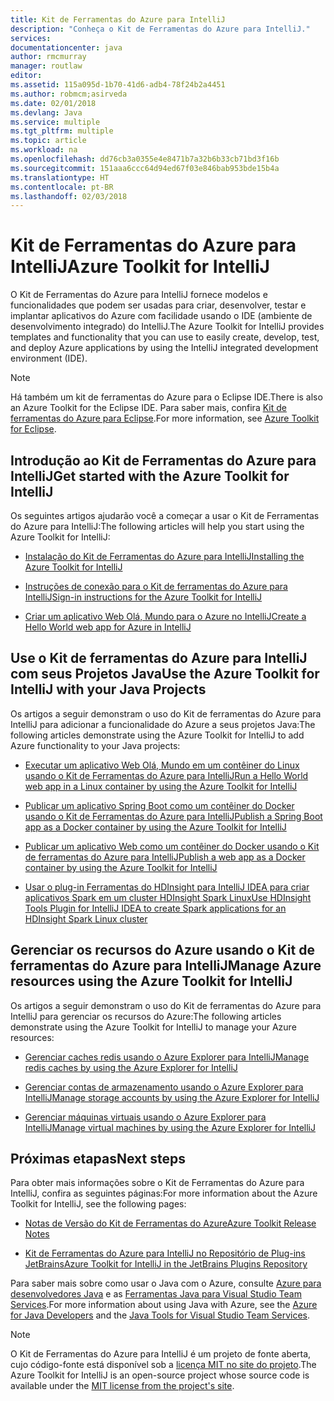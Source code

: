 ```yaml
---
title: Kit de Ferramentas do Azure para IntelliJ
description: "Conheça o Kit de Ferramentas do Azure para IntelliJ."
services: 
documentationcenter: java
author: rmcmurray
manager: routlaw
editor: 
ms.assetid: 115a095d-1b70-41d6-adb4-78f24b2a4451
ms.author: robmcm;asirveda
ms.date: 02/01/2018
ms.devlang: Java
ms.service: multiple
ms.tgt_pltfrm: multiple
ms.topic: article
ms.workload: na
ms.openlocfilehash: dd76cb3a0355e4e8471b7a32b6b33cb71bd3f16b
ms.sourcegitcommit: 151aaa6ccc64d94ed67f03e846bab953bde15b4a
ms.translationtype: HT
ms.contentlocale: pt-BR
ms.lasthandoff: 02/03/2018
---
```

# <a name="azure-toolkit-for-intellij"></a><span data-ttu-id="549c8-103">Kit de Ferramentas do Azure para IntelliJ</span><span class="sxs-lookup"><span data-stu-id="549c8-103">Azure Toolkit for IntelliJ</span></span>
<span data-ttu-id="549c8-104">O Kit de Ferramentas do Azure para IntelliJ fornece modelos e funcionalidades que podem ser usadas para criar, desenvolver, testar e implantar aplicativos do Azure com facilidade usando o IDE (ambiente de desenvolvimento integrado) do IntelliJ.</span><span class="sxs-lookup"><span data-stu-id="549c8-104">The Azure Toolkit for IntelliJ provides templates and functionality that you can use to easily create, develop, test, and deploy Azure applications by using the IntelliJ integrated development environment (IDE).</span></span>

> [!NOTE]
> 
> <span data-ttu-id="549c8-105">Há também um kit de ferramentas do Azure para o Eclipse IDE.</span><span class="sxs-lookup"><span data-stu-id="549c8-105">There is also an Azure Toolkit for the Eclipse IDE.</span></span> <span data-ttu-id="549c8-106">Para saber mais, confira [Kit de ferramentas do Azure para Eclipse](../eclipse/azure-toolkit-for-eclipse.md).</span><span class="sxs-lookup"><span data-stu-id="549c8-106">For more information, see [Azure Toolkit for Eclipse](../eclipse/azure-toolkit-for-eclipse.md).</span></span>
> 

## <a name="get-started-with-the-azure-toolkit-for-intellij"></a><span data-ttu-id="549c8-107">Introdução ao Kit de Ferramentas do Azure para IntelliJ</span><span class="sxs-lookup"><span data-stu-id="549c8-107">Get started with the Azure Toolkit for IntelliJ</span></span>
<span data-ttu-id="549c8-108">Os seguintes artigos ajudarão você a começar a usar o Kit de Ferramentas do Azure para IntelliJ:</span><span class="sxs-lookup"><span data-stu-id="549c8-108">The following articles will help you start using the Azure Toolkit for IntelliJ:</span></span>

* [<span data-ttu-id="549c8-109">Instalação do Kit de Ferramentas do Azure para IntelliJ</span><span class="sxs-lookup"><span data-stu-id="549c8-109">Installing the Azure Toolkit for IntelliJ</span></span>](azure-toolkit-for-intellij-installation.md)

* [<span data-ttu-id="549c8-110">Instruções de conexão para o Kit de ferramentas do Azure para IntelliJ</span><span class="sxs-lookup"><span data-stu-id="549c8-110">Sign-in instructions for the Azure Toolkit for IntelliJ</span></span>](azure-toolkit-for-intellij-sign-in-instructions.md)

* [<span data-ttu-id="549c8-111">Criar um aplicativo Web Olá, Mundo para o Azure no IntelliJ</span><span class="sxs-lookup"><span data-stu-id="549c8-111">Create a Hello World web app for Azure in IntelliJ</span></span>](azure-toolkit-for-intellij-create-hello-world-web-app.md)

## <a name="use-the-azure-toolkit-for-intellij-with-your-java-projects"></a><span data-ttu-id="549c8-112">Use o Kit de ferramentas do Azure para IntelliJ com seus Projetos Java</span><span class="sxs-lookup"><span data-stu-id="549c8-112">Use the Azure Toolkit for IntelliJ with your Java Projects</span></span>
<span data-ttu-id="549c8-113">Os artigos a seguir demonstram o uso do Kit de ferramentas do Azure para IntelliJ para adicionar a funcionalidade do Azure a seus projetos Java:</span><span class="sxs-lookup"><span data-stu-id="549c8-113">The following articles demonstrate using the Azure Toolkit for IntelliJ to add Azure functionality to your Java projects:</span></span>

* [<span data-ttu-id="549c8-114">Executar um aplicativo Web Olá, Mundo em um contêiner do Linux usando o Kit de Ferramentas do Azure para IntelliJ</span><span class="sxs-lookup"><span data-stu-id="549c8-114">Run a Hello World web app in a Linux container by using the Azure Toolkit for IntelliJ</span></span>](azure-toolkit-for-intellij-hello-world-web-app-linux.md)

* [<span data-ttu-id="549c8-115">Publicar um aplicativo Spring Boot como um contêiner do Docker usando o Kit de Ferramentas do Azure para IntelliJ</span><span class="sxs-lookup"><span data-stu-id="549c8-115">Publish a Spring Boot app as a Docker container by using the Azure Toolkit for IntelliJ</span></span>](azure-toolkit-for-intellij-publish-spring-boot-docker-app.md)

* [<span data-ttu-id="549c8-116">Publicar um aplicativo Web como um contêiner do Docker usando o Kit de ferramentas do Azure para IntelliJ</span><span class="sxs-lookup"><span data-stu-id="549c8-116">Publish a web app as a Docker container by using the Azure Toolkit for IntelliJ</span></span>](azure-toolkit-for-intellij-publish-as-docker-container.md)

* [<span data-ttu-id="549c8-117">Usar o plug-in Ferramentas do HDInsight para IntelliJ IDEA para criar aplicativos Spark em um cluster HDInsight Spark Linux</span><span class="sxs-lookup"><span data-stu-id="549c8-117">Use HDInsight Tools Plugin for IntelliJ IDEA to create Spark applications for an HDInsight Spark Linux cluster</span></span>](/azure/hdinsight/hdinsight-apache-spark-intellij-tool-plugin)

## <a name="manage-azure-resources-using-the-azure-toolkit-for-intellij"></a><span data-ttu-id="549c8-118">Gerenciar os recursos do Azure usando o Kit de ferramentas do Azure para IntelliJ</span><span class="sxs-lookup"><span data-stu-id="549c8-118">Manage Azure resources using the Azure Toolkit for IntelliJ</span></span>
<span data-ttu-id="549c8-119">Os artigos a seguir demonstram o uso do Kit de ferramentas do Azure para IntelliJ para gerenciar os recursos do Azure:</span><span class="sxs-lookup"><span data-stu-id="549c8-119">The following articles demonstrate using the Azure Toolkit for IntelliJ to manage your Azure resources:</span></span>

* [<span data-ttu-id="549c8-120">Gerenciar caches redis usando o Azure Explorer para IntelliJ</span><span class="sxs-lookup"><span data-stu-id="549c8-120">Manage redis caches by using the Azure Explorer for IntelliJ</span></span>](azure-toolkit-for-intellij-managing-redis-caches-using-azure-explorer.md)

* [<span data-ttu-id="549c8-121">Gerenciar contas de armazenamento usando o Azure Explorer para IntelliJ</span><span class="sxs-lookup"><span data-stu-id="549c8-121">Manage storage accounts by using the Azure Explorer for IntelliJ</span></span>](azure-toolkit-for-intellij-managing-virtual-machines-using-azure-explorer.md)

* [<span data-ttu-id="549c8-122">Gerenciar máquinas virtuais usando o Azure Explorer para IntelliJ</span><span class="sxs-lookup"><span data-stu-id="549c8-122">Manage virtual machines by using the Azure Explorer for IntelliJ</span></span>](azure-toolkit-for-intellij-managing-storage-accounts-using-azure-explorer.md)

## <a name="next-steps"></a><span data-ttu-id="549c8-123">Próximas etapas</span><span class="sxs-lookup"><span data-stu-id="549c8-123">Next steps</span></span>

<span data-ttu-id="549c8-124">Para obter mais informações sobre o Kit de Ferramentas do Azure para IntelliJ, confira as seguintes páginas:</span><span class="sxs-lookup"><span data-stu-id="549c8-124">For more information about the Azure Toolkit for IntelliJ, see the following pages:</span></span>

* [<span data-ttu-id="549c8-125">Notas de Versão do Kit de Ferramentas do Azure</span><span class="sxs-lookup"><span data-stu-id="549c8-125">Azure Toolkit Release Notes</span></span>](https://github.com/Microsoft/azure-tools-for-java/releases)

* [<span data-ttu-id="549c8-126">Kit de Ferramentas do Azure para IntelliJ no Repositório de Plug-ins JetBrains</span><span class="sxs-lookup"><span data-stu-id="549c8-126">Azure Toolkit for IntelliJ in the JetBrains Plugins Repository</span></span>](https://plugins.jetbrains.com/plugin/8053-azure-toolkit-for-intellij)

<span data-ttu-id="549c8-127">Para saber mais sobre como usar o Java com o Azure, consulte [Azure para desenvolvedores Java](https://docs.microsoft.com/java/azure/) e as [Ferramentas Java para Visual Studio Team Services](https://java.visualstudio.com/).</span><span class="sxs-lookup"><span data-stu-id="549c8-127">For more information about using Java with Azure, see the [Azure for Java Developers](https://docs.microsoft.com/java/azure/) and the [Java Tools for Visual Studio Team Services](https://java.visualstudio.com/).</span></span>

> [!NOTE]
> 
> <span data-ttu-id="549c8-128">O Kit de Ferramentas do Azure para IntelliJ é um projeto de fonte aberta, cujo código-fonte está disponível sob a [licença MIT no site do projeto](https://github.com/microsoft/azure-tools-for-java).</span><span class="sxs-lookup"><span data-stu-id="549c8-128">The Azure Toolkit for IntelliJ is an open-source project whose source code is available under the [MIT license from the project's site](https://github.com/microsoft/azure-tools-for-java).</span></span>
> 

<!-- [!INCLUDE [azure-toolkit-for-intellij-additional-resources](../includes/azure-toolkit-for-intellij-additional-resources.md)] -->

<!-- URL List -->

[Azure for Java Developers]: https://docs.microsoft.com/java/azure/
[Java Tools for Visual Studio Team Services]: https://java.visualstudio.com/

<!-- Temporarily Deprecated URLs -->

<!-- [Debug a Java Web App on Azure in IntelliJ]: ./app-service-web/app-service-web-debug-java-web-app-in-intellij.md -->
